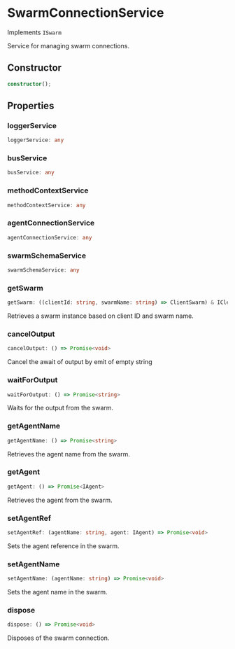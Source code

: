 # SwarmConnectionService

Implements `ISwarm`

Service for managing swarm connections.

## Constructor

```ts
constructor();
```

## Properties

### loggerService

```ts
loggerService: any
```

### busService

```ts
busService: any
```

### methodContextService

```ts
methodContextService: any
```

### agentConnectionService

```ts
agentConnectionService: any
```

### swarmSchemaService

```ts
swarmSchemaService: any
```

### getSwarm

```ts
getSwarm: ((clientId: string, swarmName: string) => ClientSwarm) & IClearableMemoize<string> & IControlMemoize<string, ClientSwarm>
```

Retrieves a swarm instance based on client ID and swarm name.

### cancelOutput

```ts
cancelOutput: () => Promise<void>
```

Cancel the await of output by emit of empty string

### waitForOutput

```ts
waitForOutput: () => Promise<string>
```

Waits for the output from the swarm.

### getAgentName

```ts
getAgentName: () => Promise<string>
```

Retrieves the agent name from the swarm.

### getAgent

```ts
getAgent: () => Promise<IAgent>
```

Retrieves the agent from the swarm.

### setAgentRef

```ts
setAgentRef: (agentName: string, agent: IAgent) => Promise<void>
```

Sets the agent reference in the swarm.

### setAgentName

```ts
setAgentName: (agentName: string) => Promise<void>
```

Sets the agent name in the swarm.

### dispose

```ts
dispose: () => Promise<void>
```

Disposes of the swarm connection.
